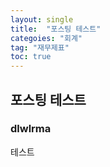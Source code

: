 ```yaml
---
layout: single
title:  "포스팅 테스트"
categoies: "회계"
tag: "재무제표"
toc: true
---
```


## 포스팅 테스트

### dlwlrma

테스트